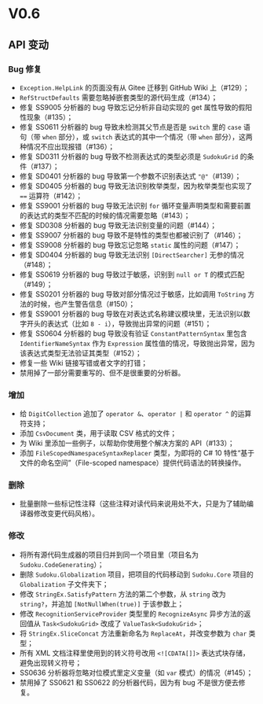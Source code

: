 ﻿# V0.6
## API 变动

### Bug 修复

* `Exception.HelpLink` 的页面没有从 Gitee 迁移到 GitHub Wiki 上（#129）；
* `RefStructDefaults` 需要忽略掉嵌套类型的源代码生成（#134）；
* 修复 SS9005 分析器的 bug 导致忘记分析非自动实现的 get 属性导致的假阳性现象（#135）；
* 修复 SS0611 分析器的 bug 导致未检测其父节点是否是 `switch` 里的 `case` 语句（带 `when` 部分），或 `switch` 表达式的其中一个情况（带 `when` 部分），这两种情况不应出现报错（#136）；
* 修复 SD0311 分析器的 bug 导致不检测表达式的类型必须是 `SudokuGrid` 的条件（#137）；
* 修复 SD0401 分析器的 bug 导致第一个参数不识别表达式 `"@"`（#139）；
* 修复 SD0405 分析器的 bug 导致无法识别枚举类型，因为枚举类型也实现了 `==` 运算符（#142）；
* 修复 SS9001 分析器的 bug 导致无法识别 `for` 循环变量声明类型和需要前置的表达式的类型不匹配的时候的情况需要忽略（#143）；
* 修复 SD0308 分析器的 bug 导致无法识别变量的问题（#144）；
* 修复 SS9007 分析器的 bug 导致不是特性的类型也都被识别了（#146）；
* 修复 SS9008 分析器的 bug 导致忘记忽略 `static` 属性的问题（#147）；
* 修复 SD0404 分析器的 bug 导致无法识别 `[DirectSearcher]` 无参的情况（#148）；
* 修复 SS0619 分析器的 bug 导致过于敏感，识别到 `null or T` 的模式匹配（#149）；
* 修复 SS0201 分析器的 bug 导致对部分情况过于敏感，比如调用 `ToString` 方法的时候，也产生警告信息（#150）；
* 修复 SS9001 分析器的 bug 导致在对表达式名称建议模块里，无法识别以数字开头的表达式（比如 `8 - i`），导致抛出异常的问题（#151）；
* 修复 SS0604 分析器的 bug 导致没有验证 `ConstantPatternSyntax` 里包含 `IdentifierNameSyntax` 作为 `Expression` 属性值的情况，导致抛出异常，因为该表达式类型无法验证其类型（#152）；
* 修复一些 Wiki 链接写错或者文字的打错；
* 禁用掉了一部分需要重写的、但不是很重要的分析器。

### 增加

* 给 `DigitCollection` 追加了 `operator &`、`operator |` 和 `operator ^` 的运算符支持；
* 添加 `CsvDocument` 类，用于读取 CSV 格式的文件；
* 为 Wiki 里添加一些例子，以帮助你使用整个解决方案的 API（#133）；
* 添加 `FileScopedNamespaceSyntaxReplacer` 类型，为即将的 C# 10 特性“基于文件的命名空间”（File-scoped namespace）提供代码语法的转换操作。

### 删除

* 批量删除一些标记性注释（这些注释对读代码来说用处不大，只是为了辅助编译器修改变更代码风格）。

### 修改

* 将所有源代码生成器的项目归并到同一个项目里（项目名为 `Sudoku.CodeGenerating`）；
* 删除 `Sudoku.Globalization` 项目，把项目的代码移动到 `Sudoku.Core` 项目的 `Globalization` 子文件夹下；
* 修改 `StringEx.SatisfyPattern` 方法的第二个参数，从 `string` 改为 `string?`，并追加 `[NotNullWhen(true)]` 于该参数上；
* 修改 `RecognitionServiceProvider` 类型里的 `RecognizeAsync` 异步方法的返回值从 `Task<SudokuGrid>` 改成了 `ValueTask<SudokuGrid>`；
* 将 `StringEx.SliceConcat` 方法重新命名为 `ReplaceAt`，并改变参数为 `char` 类型；
* 所有 XML 文档注释里使用到的转义符号改用 `<![CDATA[]]>` 表达式块存储，避免出现转义符号；
* SS0636 分析器将忽略对位模式里定义变量（如 `var` 模式）的情况（#145）；
* 禁用掉了 SS0621 和 SS0622 的分析器代码，因为有 bug 不是很方便去修复。
